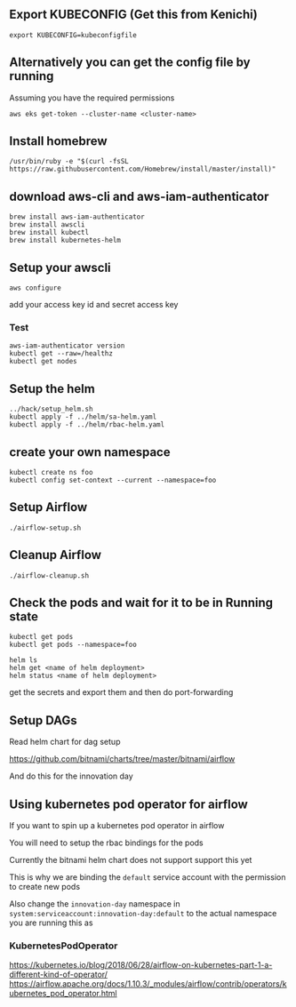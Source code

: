 ## Export KUBECONFIG (Get this from Kenichi)
```
export KUBECONFIG=kubeconfigfile
```
## Alternatively you can get the config file by running

Assuming you have the required permissions

```
aws eks get-token --cluster-name <cluster-name>
```


## Install homebrew
```
/usr/bin/ruby -e "$(curl -fsSL https://raw.githubusercontent.com/Homebrew/install/master/install)"
```

## download aws-cli and aws-iam-authenticator

```
brew install aws-iam-authenticator
brew install awscli
brew install kubectl
brew install kubernetes-helm
```

## Setup your awscli
```
aws configure
```
add your access key id and secret access key

### Test
```
aws-iam-authenticator version
kubectl get --raw=/healthz
kubectl get nodes
```
## Setup the helm

```
../hack/setup_helm.sh
kubectl apply -f ../helm/sa-helm.yaml
kubectl apply -f ../helm/rbac-helm.yaml
```

## create your own namespace

```
kubectl create ns foo
kubectl config set-context --current --namespace=foo
```

## Setup Airflow

```
./airflow-setup.sh
```

## Cleanup Airflow

```
./airflow-cleanup.sh
```

## Check the pods and wait for it to be in Running state
```
kubectl get pods
kubectl get pods --namespace=foo
```

```
helm ls
helm get <name of helm deployment>
helm status <name of helm deployment>
```

get the secrets and export them and then do port-forwarding

## Setup DAGs

Read helm chart for dag setup

https://github.com/bitnami/charts/tree/master/bitnami/airflow

And do this for the innovation day

## Using kubernetes pod operator for airflow

If you want to spin up a kubernetes pod operator in airflow

You will need to setup the rbac bindings for the pods

Currently the bitnami helm chart does not support support this yet

This is why we are binding the `default` service account with the permission
to create new pods

Also change the `innovation-day` namespace in
`system:serviceaccount:innovation-day:default` to the actual namespace you
are running this as

### KubernetesPodOperator

https://kubernetes.io/blog/2018/06/28/airflow-on-kubernetes-part-1-a-different-kind-of-operator/
https://airflow.apache.org/docs/1.10.3/_modules/airflow/contrib/operators/kubernetes_pod_operator.html
